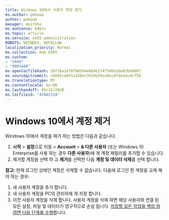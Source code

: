 ```yaml
---
title: Windows 10에서 사용자 계정 제거
ms.author: pebaum
author: pebaum
manager: mnirkhe
ms.audience: Admin
ms.topic: article
ms.service: o365-administration
ROBOTS: NOINDEX, NOFOLLOW
localization_priority: Normal
ms.collection: Adm_O365
ms.custom:
- "3449"
- "9001448"
ms.openlocfilehash: 58f18a2ef8f685b4ebb4b274f506e2de03bb0807
ms.sourcegitcommit: c6692ce0fa1358ec3529e59ca0ecdfdea4cdc759
ms.translationtype: MT
ms.contentlocale: ko-KR
ms.lasthandoff: 09/15/2020
ms.locfileid: "47801334"
---
```

# <a name="remove-an-account-in-windows-10"></a>Windows 10에서 계정 제거

Windows 10에서 계정을 제거 하는 방법은 다음과 같습니다.

1. **시작**  >  **설정**으로 이동  >  **Account**  >  **& 다른 사용자** (또는 Windows 10 Enterprise를 사용 하는 경우 **다른 사용자**)에 게 계정 패밀리를 추가할 수 있습니다.
2. 제거할 계정을 선택 하 고 **제거**를 선택한 다음 **계정 및 데이터 삭제**를 선택 합니다.
 
**참고:** 현재 로그인 상태인 계정은 삭제할 수 없습니다.  다음에 로그인 한 계정을 교체 해야 하는 경우:

1. 새 사용자 계정을 추가 합니다.
2. 새 사용자 계정을 PC의 관리자에 게 지정 합니다.
3. 이전 사용자 계정을 삭제 합니다. 사용자 계정을 삭제 하면 해당 사용자와 연결 된 모든 설정, 파일 및 데이터가 영구적으로 손실 됩니다. [저장할 모든 작업을 백업 하려면 다음 단계를 수행](https://support.microsoft.com/help/4027408/windows-10-backup-and-restore)합니다.